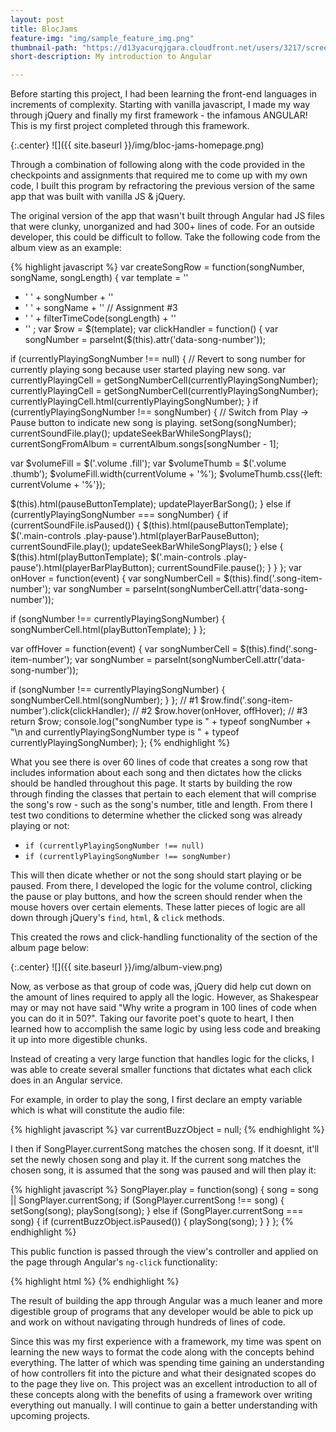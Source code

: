 ```yaml
---
layout: post
title: BlocJams
feature-img: "img/sample_feature_img.png"
thumbnail-path: "https://d13yacurqjgara.cloudfront.net/users/3217/screenshots/2030966/blocjams_1x.png"
short-description: My introduction to Angular 

---
```

Before starting this project, I had been learning the front-end languages in increments of complexity. Starting with vanilla javascript, I made my way through jQuery and finally my first framework - the infamous ANGULAR! This is my first project completed through this framework. 

{:.center}
![]({{ site.baseurl }}/img/bloc-jams-homepage.png)

Through a combination of following along with the code provided in the checkpoints and assignments that required me to come up with my own code, I built this program by refractoring the previous version of the same app that was built with vanilla JS & jQuery. 

The original version of the app that wasn't built through Angular had JS files that were clunky, unorganized and had 300+ lines of code. For an outside developer, this could be difficult to follow. Take the following code from the album view as an example: 

{% highlight javascript %}
var createSongRow = function(songNumber, songName, songLength) {
var template =
'<tr class="album-view-song-item">'
+ '  <td class="song-item-number" data-song-number="' + songNumber + '">' + songNumber + '</td>'
+ '  <td class="song-item-title">' + songName + '</td>'
// Assignment #3
+ '  <td class="song-item-duration">' + filterTimeCode(songLength) + '</td>'
+ '</tr>'
;
var $row = $(template);
var clickHandler = function() {
var songNumber = parseInt($(this).attr('data-song-number'));

if (currentlyPlayingSongNumber !== null) {
// Revert to song number for currently playing song because user started playing new song.
var currentlyPlayingCell = getSongNumberCell(currentlyPlayingSongNumber);
currentlyPlayingCell = getSongNumberCell(currentlyPlayingSongNumber); currentlyPlayingCell.html(currentlyPlayingSongNumber);
}
if (currentlyPlayingSongNumber !== songNumber) {
// Switch from Play -> Pause button to indicate new song is playing.
setSong(songNumber);
currentSoundFile.play();
updateSeekBarWhileSongPlays();
currentSongFromAlbum = currentAlbum.songs[songNumber - 1];

var $volumeFill = $('.volume .fill');
var $volumeThumb = $('.volume .thumb');
$volumeFill.width(currentVolume + '%');
$volumeThumb.css({left: currentVolume + '%'});

$(this).html(pauseButtonTemplate);
updatePlayerBarSong();
} else if (currentlyPlayingSongNumber === songNumber) {
if (currentSoundFile.isPaused()) {
$(this).html(pauseButtonTemplate);
$('.main-controls .play-pause').html(playerBarPauseButton);
currentSoundFile.play();
updateSeekBarWhileSongPlays();
} else {
$(this).html(playButtonTemplate);
$('.main-controls .play-pause').html(playerBarPlayButton);
currentSoundFile.pause();
}
}
};
var onHover = function(event) {
var songNumberCell = $(this).find('.song-item-number');
var songNumber = parseInt(songNumberCell.attr('data-song-number'));

if (songNumber !== currentlyPlayingSongNumber) {
songNumberCell.html(playButtonTemplate);
}
};

var offHover = function(event) {
var songNumberCell = $(this).find('.song-item-number');
var songNumber = parseInt(songNumberCell.attr('data-song-number'));

if (songNumber !== currentlyPlayingSongNumber) {
songNumberCell.html(songNumber);
}
};
// #1
$row.find('.song-item-number').click(clickHandler);
// #2
$row.hover(onHover, offHover);
// #3
return $row;
console.log("songNumber type is " + typeof songNumber + "\n and currentlyPlayingSongNumber type is " + typeof currentlyPlayingSongNumber);
};
{% endhighlight %}

What you see there is over 60 lines of code that creates a song row that includes information about each song and then dictates how the clicks should be handled throughout this page. It starts by building the row through finding the classes that pertain to each element that will comprise the song's row - such as the song's number, title and length. From there I test two conditions to determine whether the clicked song was already playing or not:
* `if (currentlyPlayingSongNumber !== null)`  
* `if (currentlyPlayingSongNumber !== songNumber)`

This will then dicate whether or not the song should start playing or be paused. From there, I developed the logic for the volume control, clicking the pause or play buttons, and how the screen should render when the mouse hovers over certain elements. These latter pieces of logic are all down through jQuery's `find`, `html`, & `click` methods.

This created the rows and click-handling functionality of the section of the album page below:

{:.center}
![]({{ site.baseurl }}/img/album-view.png)

Now, as verbose as that group of code was, jQuery did help cut down on the amount of lines required to apply all the logic. However, as Shakespear may or may not have said "Why write a program in 100 lines of code when you can do it in 50?". Taking our favorite poet's quote to heart, I then learned how to accomplish the same logic by using less code and breaking it up into more digestible chunks. 

Instead of creating a very large function that handles logic for the clicks, I was able to create several smaller functions that dictates what each click does in an Angular service. 

For example, in order to play the song, I first declare an empty variable which is what will constitute the audio file:

{% highlight javascript %}
var currentBuzzObject = null;
{% endhighlight %}

I then if SongPlayer.currentSong matches the chosen song. If it doesnt, it'll set the newly chosen song and play it. If the current song matches the chosen song, it is assumed that the song was paused and will then play it:

{% highlight javascript %}
SongPlayer.play = function(song) {
song = song || SongPlayer.currentSong;
if (SongPlayer.currentSong !== song) {
setSong(song);
playSong(song);
} else if (SongPlayer.currentSong === song) {
if (currentBuzzObject.isPaused()) {
playSong(song);
}
}
};
{% endhighlight %}

This public function is passed through the view's controller and applied on the page through Angular's `ng-click` functionality:

{% highlight html %}
<a class="album-song-button" ng-show="hovered && !song.playing" ng-click="album.songPlayer.play(song)"></a>
{% endhighlight %}

The result of building the app through Angular was a much leaner and more digestible group of programs that any developer would be able to pick up and work on without navigating through hundreds of lines of code. 

Since this was my first experience with a framework, my time was spent on learning the new ways to format the code along with the concepts behind everything. The latter of which was spending time gaining an understanding of how controllers fit into the picture and what their designated scopes do to the page they live on. This project was an excellent introduction to all of these concepts along with the benefits of using a framework over writing everything out manually. I will continue to gain a better understanding with upcoming projects. 

